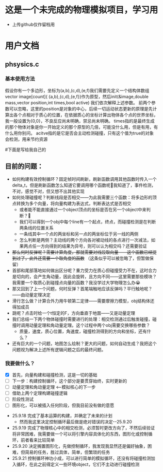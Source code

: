 # 这是一个未完成的物理模拟项目，学习用
- 上传github仅作留档用
# 用户文档
## phsysics.c
### 基本使用方法
假设你有一个多边形，坐标为(a,b),(c,d),(e,f)我们需要先定义一个结构体数组vector image[count]{ {a,b},{c,d},{e,f}}作为原型，然后init(&image,double mass,vector position,int times,bool active)
    我们依次解释上述参数。
    前两个参数可以忽略，这里的position是对象的中心，后续一切运动状态更新的原理是先计算出各个点相对于质心的位置，在依据质心的坐标计算出物体各个点的世界坐标，我一般设置为{0,0}，不良反应尚未明确，禁忌尚未明确。
    times指的是最终生成的那个物体对象是你一开始定义的那个原型的几倍，可能没什么用，但是有用，有什么用你别问。
    acitve指的是它是否会主动检测碰撞，只有这个值为true的对象会检测，用来节约资源

#下面是写给我自己的
## 目前的问题：
- 如何构建有效控制循环？固定帧时间刷新，刷新函数调用其他函数时传入一个delta_t，但是刷新函数怎么知道它要调用哪个函数呢🤔我知道了，事件检测，不对，感觉不对，但又想不出其他实现
- 如何处理碰撞呢？判断线段是否相交——为此我需要三个函数：将多边形的顶点转换为多个向量，将向量构建为表达式，判断表达式是否相交
  - 或者能不能直接通过一个object顶点的坐标是否在另一个object中来判断？🤔
  - 我们可以得到一个obj中每个line有一个起点，终点，而碰撞检测是在判断两条线的位置关系
  - 一条线其中一个点的两坐标和另一点的两坐标位于另一线的两侧
  - 怎么判断是两侧？主动线的两个方向各对被动线的各点进行一次减法，如果两点任一方向得到的结果为异号，则可以认为相交吗？还需要验证
- ~~那么何时反弹呢？需要计算角度，那就需要对线段取向量——这个函数已经提到过了，此外还需要一个取角度的函数~~  （这条似乎可以被忽略了，但暂做保留）
- 首部和尾部落地如何做出区分呢？重力受力在质心但碰撞受力不在，这时合力是切向的，会产生角动量，因此会旋转，且方向不同——这里需要那些模块？我需要一个取质心到碰撞点向量的函数？我没学过大学物理怎么办😭
- 那又回到了上一个问题，何时反弹？首尾端触地应该反弹吗？平行触地呢？——由动量定理决定
- 滑行怎么做？计算合外力用牛顿第二定律——需要摩擦力模型，obj结构体还得加成员
- 跳呢？点击时给一个t恒定的F，方向垂直于地面——又是动量定理
- 我们总结一下两个物体碰撞时需要进行的处理：相交检测通过后触发碰撞，碰撞时调用动量定理和角动量定理。这个过程中两个obj需要交换哪些参数？
  - 质量，速度，质心位置，角速度，碰撞检测得到的方向和坐标，还有什么？
- 还有巨大的一个问题，地图怎么绘制？更大的问题，如何自动生成？我把这个问题视为解决上述所有逻辑问题之后的最终问题。

### 我要做什么？
- [x] 首先，向量构建和碰撞检测，这是一切的基础
- [ ] 下一步：构建控制循环，这个部分是要贯穿始终，实时更新的
- [ ] 动量定理和角动量定理 <--模拟核心的下一步
- [ ] 借助上两个定理构建碰撞逻辑
- [ ] 阶段性测试
- [ ] 图形化，可以被插入任何阶段，但我目前没有做的意愿

- 25.9.18 完成了基本运算的构建，并确定了未来的计划
  - 然而我这里决定控制循环最后做是绝对错误的决定--25.9.20
- 25.9.19 完成了物理核心中的相交检测，必须暂时更改方向了，不然后续验证将非常困难，我需要做一个可以将引擎内容具体化的东西，图形化或控制循环，前者看来比较简单
- 25.9.20 决定搁置图形化，先做控制循环，我发现我显然还是偏好抽象，困难，但简易的任务，胜过具体，简单，但繁琐的任务
- 25.9.21 控制循环神功小成，可以进行简单的模拟循环，还没有将碰撞检测加入循环，在此之前得定义一些环境object，它们不主动进行碰撞检测